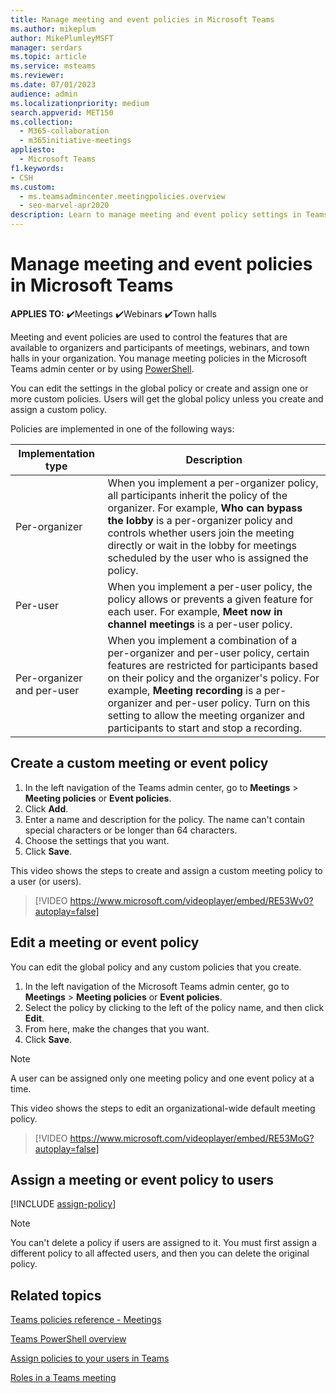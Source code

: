 ```yaml
---
title: Manage meeting and event policies in Microsoft Teams
ms.author: mikeplum
author: MikePlumleyMSFT
manager: serdars
ms.topic: article
ms.service: msteams
ms.reviewer: 
ms.date: 07/01/2023
audience: admin
ms.localizationpriority: medium
search.appverid: MET150
ms.collection: 
  - M365-collaboration
  - m365initiative-meetings
appliesto: 
  - Microsoft Teams
f1.keywords:
- CSH
ms.custom: 
  - ms.teamsadmincenter.meetingpolicies.overview
  - seo-marvel-apr2020
description: Learn to manage meeting and event policy settings in Teams and use them to control the features available to meeting participants for meetings, webinars, and town halls.
---
```

# Manage meeting and event policies in Microsoft Teams

**APPLIES TO:** ✔️Meetings ✔️Webinars ✔️Town halls

Meeting and event policies are used to control the features that are available to organizers and participants of meetings, webinars, and town halls in your organization. You manage meeting policies in the Microsoft Teams admin center or by using [PowerShell](teams-powershell-overview.md).

You can edit the settings in the global policy or create and assign one or more custom policies. Users will get the global policy unless you create and assign a custom policy.

Policies are implemented in one of the following ways:

|Implementation type  |Description  |
|---------|---------|
|Per-organizer    |When you implement a per-organizer policy, all participants inherit the policy of the organizer. For example, **Who can bypass the lobby** is a per-organizer policy and controls whether users join the meeting directly or wait in the lobby for meetings scheduled by the user who is assigned the policy.|
|Per-user    |When you implement a per-user policy, the policy allows or prevents a given feature for each user. For example, **Meet now in channel meetings** is a per-user policy.     |
|Per-organizer and per-user     |When you implement a combination of a per-organizer and per-user policy, certain features are restricted for participants based on their policy and the organizer's policy. For example, **Meeting recording** is a per-organizer and per-user policy. Turn on this setting to allow the meeting organizer and participants to start and stop a recording.|

## Create a custom meeting or event policy

1. In the left navigation of the Teams admin center, go to **Meetings** > **Meeting policies** or **Event policies**.
2. Click **Add**.
3. Enter a name and description for the policy. The name can't contain special characters or be longer than 64 characters.
4. Choose the settings that you want.
5. Click **Save**.

This video shows the steps to create and assign a custom meeting policy to a user (or users).

> [!VIDEO https://www.microsoft.com/videoplayer/embed/RE53Wv0?autoplay=false]

## Edit a meeting or event policy

You can edit the global policy and any custom policies that you create.

1. In the left navigation of the Microsoft Teams admin center, go to **Meetings** > **Meeting policies** or **Event policies**.
2. Select the policy by clicking to the left of the policy name, and then click **Edit**.
3. From here, make the changes that you want.
4. Click **Save**.

> [!NOTE]
> A user can be assigned only one meeting policy and one event policy at a time.

This video shows the steps to edit an organizational-wide default meeting policy.

> [!VIDEO https://www.microsoft.com/videoplayer/embed/RE53MoG?autoplay=false]

## Assign a meeting or event policy to users

[!INCLUDE [assign-policy](includes/assign-policy.md)]

> [!NOTE]
> You can't delete a policy if users are assigned to it. You must first assign a different policy to all affected users, and then you can delete the original policy.

## Related topics

[Teams policies reference - Meetings](settings-policies-reference.md#meetings)

[Teams PowerShell overview](teams-powershell-overview.md)

[Assign policies to your users in Teams](policy-assignment-overview.md)

[Roles in a Teams meeting](https://support.microsoft.com/office/c16fa7d0-1666-4dde-8686-0a0bfe16e019)